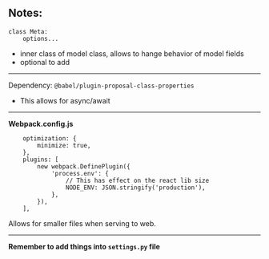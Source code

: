 ## Notes:

```
class Meta:
    options...
```

- inner class of model class, allows to hange behavior of model fields
- optional to add

---

Dependency: `@babel/plugin-proposal-class-properties`

- This allows for async/await

---

**Webpack.config.js**

```
	optimization: {
		minimize: true,
	},
	plugins: [
		new webpack.DefinePlugin({
			'process.env': {
				// This has effect on the react lib size
				NODE_ENV: JSON.stringify('production'),
			},
		}),
	],
```

Allows for smaller files when serving to web.

---

**Remember to add things into `settings.py` file**
